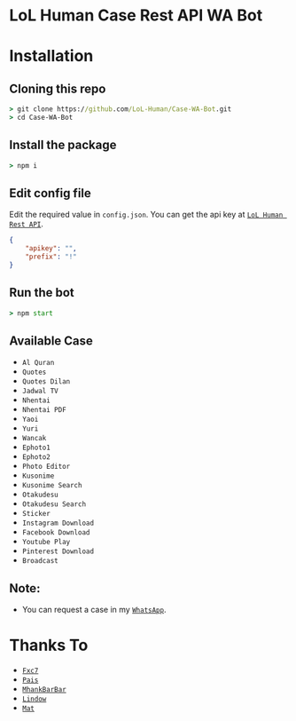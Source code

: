 # LoL Human Case Rest API WA Bot

# Installation

## Cloning this repo
```cmd
> git clone https://github.com/LoL-Human/Case-WA-Bot.git
> cd Case-WA-Bot
```

## Install the package
```cmd
> npm i
```

## Edit config file
Edit the required value in `config.json`. You can get the api key at [`LoL Human Rest API`](http://api.lolhuman.xyz/).
```json
{
    "apikey": "",
    "prefix": "!"
}
```

## Run the bot
```cmd
> npm start
```

## Available Case

* `Al Quran`
* `Quotes`
* `Quotes Dilan`
* `Jadwal TV`
* `Nhentai`
* `Nhentai PDF`
* `Yaoi`
* `Yuri`
* `Wancak`
* `Ephoto1`
* `Ephoto2`
* `Photo Editor`
* `Kusonime`
* `Kusonime Search`
* `Otakudesu`
* `Otakudesu Search`
* `Sticker`
* `Instagram Download`
* `Facebook Download`
* `Youtube Play`
* `Pinterest Download`
* `Broadcast`

## Note:
* You can request a case in my [`WhatsApp`](http://wa.me/62895418200111).

# Thanks To
* [`Fxc7`](https://github.com/Fxc7)
* [`Pais`](https://github.com/Paiiss)
* [`MhankBarBar`](https://github.com/MhankBarBar)
* [`Lindow`](https://github.com/lindow666)
* [`Mat`](https://github.com/mamet8)